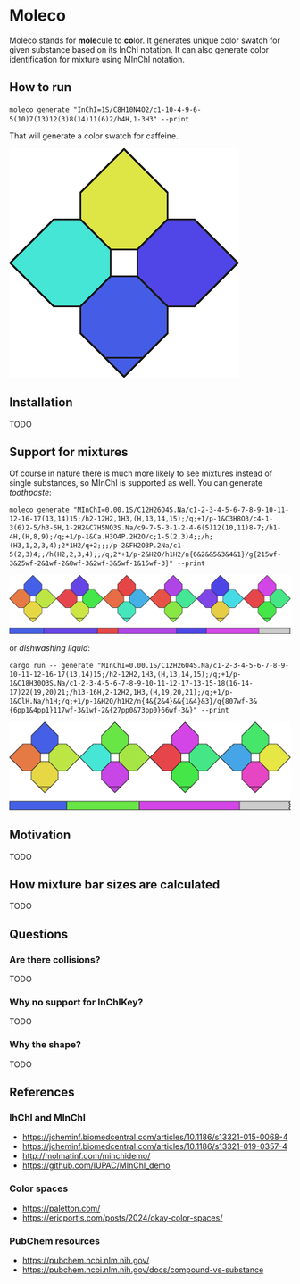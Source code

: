 # Moleco

Moleco stands for **mole**cule to **co**lor. It generates unique color swatch for given substance based on its InChI notation. It can also generate color identification for mixture using MInChI notation.

## How to run

`moleco generate "InChI=1S/C8H10N4O2/c1-10-4-9-6-5(10)7(13)12(3)8(14)11(6)2/h4H,1-3H3" --print`

That will generate a color swatch for caffeine.

![caffeine](readme/caffeine.png)

## Installation

TODO

## Support for mixtures

Of course in nature there is much more likely to see mixtures instead of single substances, so MInChI is supported as well. You can generate *toothpaste*:

```
moleco generate "MInChI=0.00.1S/C12H26O4S.Na/c1-2-3-4-5-6-7-8-9-10-11-12-16-17(13,14)15;/h2-12H2,1H3,(H,13,14,15);/q;+1/p-1&C3H8O3/c4-1-3(6)2-5/h3-6H,1-2H2&C7H5NO3S.Na/c9-7-5-3-1-2-4-6(5)12(10,11)8-7;/h1-4H,(H,8,9);/q;+1/p-1&Ca.H3O4P.2H2O/c;1-5(2,3)4;;/h;(H3,1,2,3,4);2*1H2/q+2;;;/p-2&FH2O3P.2Na/c1-5(2,3)4;;/h(H2,2,3,4);;/q;2*+1/p-2&H2O/h1H2/n{6&2&&5&3&4&1}/g{215wf-3&25wf-2&1wf-2&8wf-3&2wf-3&5wf-1&15wf-3}" --print
```

![toothpaste](readme/toothpaste.png)

or *dishwashing liquid*:
```
cargo run -- generate "MInChI=0.00.1S/C12H26O4S.Na/c1-2-3-4-5-6-7-8-9-10-11-12-16-17(13,14)15;/h2-12H2,1H3,(H,13,14,15);/q;+1/p-1&C18H30O3S.Na/c1-2-3-4-5-6-7-8-9-10-11-12-17-13-15-18(16-14-17)22(19,20)21;/h13-16H,2-12H2,1H3,(H,19,20,21);/q;+1/p-1&ClH.Na/h1H;/q;+1/p-1&H2O/h1H2/n{4&{2&4}&&{1&4}&3}/g{807wf-3&{6pp1&4pp1}117wf-3&1wf-2&{27pp0&73pp0}66wf-3&}" --print
```

![dishwashing liquid](readme/dishwashingliquid.png)


## Motivation

TODO

## How mixture bar sizes are calculated

TODO

## Questions

### Are there collisions?

TODO

### Why no support for InChIKey?

TODO

### Why the shape?

TODO

## References

### IhChI and MInChI

  * https://jcheminf.biomedcentral.com/articles/10.1186/s13321-015-0068-4
  * https://jcheminf.biomedcentral.com/articles/10.1186/s13321-019-0357-4
  * http://molmatinf.com/minchidemo/
  * https://github.com/IUPAC/MInChI_demo

### Color spaces

  * https://paletton.com/
  * https://ericportis.com/posts/2024/okay-color-spaces/

### PubChem resources
  * https://pubchem.ncbi.nlm.nih.gov/
  * https://pubchem.ncbi.nlm.nih.gov/docs/compound-vs-substance

